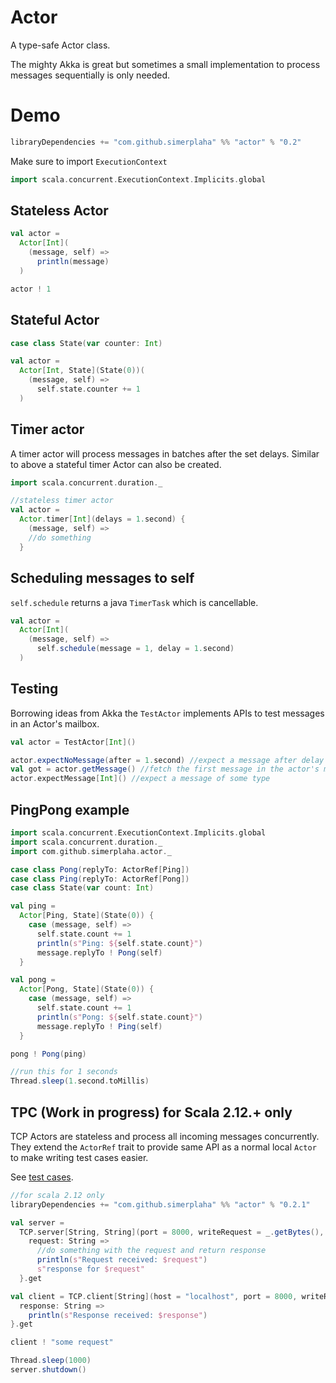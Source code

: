 # Actor

A type-safe Actor class.

The mighty Akka is great but sometimes a small implementation to process messages sequentially 
is only needed.

# Demo
```scala
libraryDependencies += "com.github.simerplaha" %% "actor" % "0.2"
```
Make sure to import `ExecutionContext`
```scala
import scala.concurrent.ExecutionContext.Implicits.global
```

## Stateless Actor

```scala
val actor =
  Actor[Int](
    (message, self) =>
      println(message)
  )

actor ! 1
```

## Stateful Actor
```scala
case class State(var counter: Int)

val actor =
  Actor[Int, State](State(0))(
    (message, self) =>
      self.state.counter += 1
  )
```

## Timer actor
A timer actor will process messages in batches after the set delays. Similar to above a stateful timer Actor
can also be created.

```scala
import scala.concurrent.duration._

//stateless timer actor
val actor =
  Actor.timer[Int](delays = 1.second) {
    (message, self) =>
    //do something
  }
```

## Scheduling messages to self
`self.schedule` returns a java `TimerTask` which is cancellable.

```scala
val actor =
  Actor[Int](
    (message, self) =>
      self.schedule(message = 1, delay = 1.second)  
  )
```

## Testing
Borrowing ideas from Akka the `TestActor` implements APIs to test messages in an Actor's mailbox.

```scala
val actor = TestActor[Int]()

actor.expectNoMessage(after = 1.second) //expect a message after delay in the Actor's mailbox
val got = actor.getMessage() //fetch the first message in the actor's mailbox
actor.expectMessage[Int]() //expect a message of some type
```

## PingPong example

```scala
import scala.concurrent.ExecutionContext.Implicits.global
import scala.concurrent.duration._
import com.github.simerplaha.actor._

case class Pong(replyTo: ActorRef[Ping])
case class Ping(replyTo: ActorRef[Pong])
case class State(var count: Int)

val ping =
  Actor[Ping, State](State(0)) {
    case (message, self) =>
      self.state.count += 1
      println(s"Ping: ${self.state.count}")
      message.replyTo ! Pong(self)
  }

val pong =
  Actor[Pong, State](State(0)) {
    case (message, self) =>
      self.state.count += 1
      println(s"Pong: ${self.state.count}")
      message.replyTo ! Ping(self)
  }

pong ! Pong(ping)

//run this for 1 seconds
Thread.sleep(1.second.toMillis)
```

## TPC (Work in progress) for Scala 2.12.+ only

TCP Actors are stateless and process all incoming messages concurrently. They extend the
`ActorRef` trait to provide same API as a normal local `Actor` to make writing test cases easier.

See [test cases](https://github.com/simerplaha/Actor/blob/master/src/test/scala/com/github/simerplaha/actor/TCPSpec.scala).

```scala
//for scala 2.12 only
libraryDependencies += "com.github.simerplaha" %% "actor" % "0.2.1"
```

```scala
val server =
  TCP.server[String, String](port = 8000, writeRequest = _.getBytes(), readRequest = new String(_), writeResponse = _.getBytes()) {
    request: String =>
      //do something with the request and return response
      println(s"Request received: $request")
      s"response for $request"
  }.get

val client = TCP.client[String](host = "localhost", port = 8000, writeRequest = _.getBytes(), readResponse = new String(_)) {
  response: String =>
    println(s"Response received: $response")
}.get

client ! "some request"

Thread.sleep(1000)
server.shutdown()
```